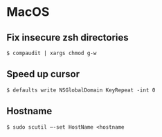 # MacOS

## Fix insecure zsh directories

```
$ compaudit | xargs chmod g-w
```

## Speed up cursor

```
$ defaults write NSGlobalDomain KeyRepeat -int 0
```

## Hostname

```
$ sudo scutil –-set HostName <hostname
```
